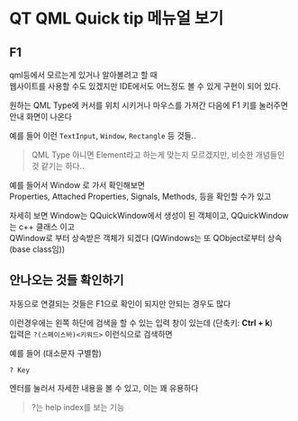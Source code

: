 # QT QML Quick tip 메뉴얼 보기

## F1
qml등에서 모르는게 있거나 알아볼려고 할 때   
웹사이트를 사용할 수도 있겠지만 IDE에서도 어느정도 볼 수 있게 구현이 되어 있다.   

원하는 QML Type에 커서를 위치 시키거나 마우스를 가져간 다음에 F1 키를 눌러주면 안내 화면이 나온다   

예를 들어 이런 `TextInput`, `Window`, `Rectangle` 등 것들..  

> QML Type 아니면 Element라고 하는게 맞는지 모르겠지만, 비슷한 개념들인 것 같기는 하다..  

예를 들어서 Window 로 가서 확인해보면   
Properties, Attached Properties, Signals, Methods, 등을 확인할 수가 있고 

자세히 보면 Window는 QQuickWindow에서 생성이 된 객체이고, QQuickWindow는 c++ 클래스 이고  
QWindow로 부터 상속받은 객체가 되겠다 (QWindows는 또 QObject로부터 상속(base class임))

## 안나오는 것들 확인하기
자동으로 연결되는 것들은 F1으로 확인이 되지만 안되는 경우도 많다   

이런경우에는 왼쪽 하단에 검색을 할 수 있는 입력 창이 있는데 (단축키: **Ctrl + k**)  
입력은 `?(스페이스바)<키워드>` 이런식으로 검색하면   

예를 들어 (대소문자 구별함)
```
? Key
```

엔터를 눌러서 자세한 내용을 볼 수 있고, 이는 꽤 유용하다

> ?는 help index를 보는 기능 



